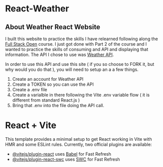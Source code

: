 # React-Weather

## About Weather React Website
I built this website to practice the skills I have relearned following along the [Full Stack Open](https://fullstackopen.com/en/) course. I just got done with Part 2 of the course and I wanted to practice the skills of consuming and API and displaying that information. The API I chose to use was [Weather API](https://www.weatherapi.com/).

In order to use this API and use this site ( if you so choose to FORK it, but why would you do that ), you will need to setup an a a few things. 
1. Create an account for Weather API
2. Create a TOKEN so you can use the API
3. Create a .env file
4. Create a varialble in there following the Vite .env variable flow ( it is different from standard React.js )
5. Bring that .env into the file doing the API call.


# React + Vite
This template provides a minimal setup to get React working in Vite with HMR and some ESLint rules.
Currently, two official plugins are available:
- [@vitejs/plugin-react](https://github.com/vitejs/vite-plugin-react/blob/main/packages/plugin-react/README.md) uses [Babel](https://babeljs.io/) for Fast Refresh
- [@vitejs/plugin-react-swc](https://github.com/vitejs/vite-plugin-react-swc) uses [SWC](https://swc.rs/) for Fast Refresh